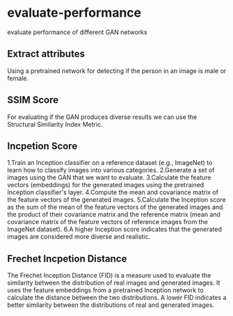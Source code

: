 # evaluate-performance
evaluate performance of different GAN networks

## Extract attributes
Using a pretrained network for detecting if the person in an image is male or female.

## SSIM Score
For evaluating if the GAN produces diverse results we can use the Structural Similarity Index Metric.

## Incpetion Score
1.Train an Inception classifier on a reference dataset (e.g., ImageNet) to learn how to classify images into various categories.
2.Generate a set of images using the GAN that we want to evaluate.
3.Calculate the feature vectors (embeddings) for the generated images using the pretrained Inception classifier's layer.
4.Compute the mean and covariance matrix of the feature vectors of the generated images.
5.Calculate the Inception score as the sum of the mean of the feature vectors of the generated images and the product of their covariance matrix and the reference matrix (mean and covariance matrix of the feature vectors of reference images from the ImageNet dataset).
6.A higher Inception score indicates that the generated images are considered more diverse and realistic.

## Frechet Incpetion Distance
The Frechet Inception Distance (FID) is a measure used to evaluate the similarity between the distribution of real images and generated images. It uses the feature embeddings from a pretrained Inception network to calculate the distance between the two distributions. A lower FID indicates a better similarity between the distributions of real and generated images.
